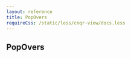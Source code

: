 ```yaml
---
layout: reference
title: PopOvers
requireCss: /static/less/cnqr-view/docs.less
---
```


## PopOvers ##
